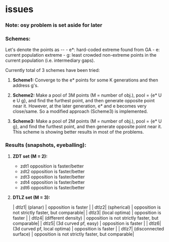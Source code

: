 issues
======

### Note: osy problem is set aside for later

### Schemes:
Let's denote the points as --
    - e*: hard-coded extreme found from GA
    - e: current population extreme
    - g: least crowded non-extreme points in the current population (i.e. intermediary gaps). 

Currently total of 3 schemes have been tried:

1. **Scheme1:** Converge to the e* points for some K generations and then address g's.

2. **Scheme2:** Make a pool of 3M points (M = number of obj.), pool = {e* U e U g}, and find the furthest point, and then generate opposite point near it. However, at the later generation, e* and e becomes very close/same. So a modified approach (Scheme3) is implemented.

3. **Scheme3:** Make a pool of 2M points (M = number of obj.), pool = {e* U g}, and find the furthest point, and then generate opposite point near it. This scheme is showing better results in most of the problems.

### Results (snapshots, eyeballing):

1. **ZDT set (M = 2):**
    - zdt1 opposition is faster/better
    - zdt2 opposition is faster/better
    - zdt3 opposition is faster/better
    - zdt4 opposition is faster/better
    - zdt6 opposition is faster/better

2. **DTLZ set (M = 3):**

   | dtlz1| (planar)			 | opposition is faster				    | 
   | dtlz2| (spherical)			 | opposition is not strictly faster, but comparable| 
   | dtlz3| (local optima)		 | opposition is faster				    | 
   | dtlz4| (different density)		 | opposition is not strictly faster, but comparable|
   | dtlz5| (3d curved pf, easy)	 | opposition is faster				    | 
   | dtlz6| (3d curved pf, local optima) | opposition is faster				    | 
   | dtlz7| (disconnected surface) 	 | opposition is not strictly faster, but comparable|  

